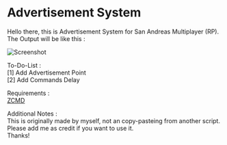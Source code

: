 # Advertisement System
Hello there, this is Advertisement System for San Andreas Multiplayer (RP).  
The Output will be like this :  
  
![Screenshot](https://i.ibb.co/VWrxjd0/Screenshot-266.png)  
  
To-Do-List :  
[1] Add Advertisement Point  
[2] Add Commands Delay  
  
Requirements :  
[ZCMD](https://github.com/Southclaws/zcmd)  
  
Additional Notes :  
This is originally made by myself, not an copy-pasteing from another script.  
Please add me as credit if you want to use it.  
Thanks!  
